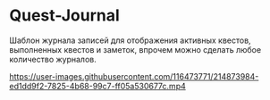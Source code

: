 # Quest-Journal

Шаблон журнала записей для отображения активных квестов, выполненных квестов и заметок, впрочем можно сделать любое количество журналов.

https://user-images.githubusercontent.com/116473771/214873984-ed1dd9f2-7825-4b68-99c7-ff05a530677c.mp4
